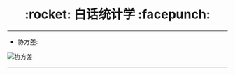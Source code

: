 <h1 align = "center">:rocket: 白话统计学 :facepunch:</h1>

---
- 协方差:

![协方差][1]





---
[1]: https://gss2.bdstatic.com/9fo3dSag_xI4khGkpoWK1HF6hhy/baike/s%3D340/sign=6005955212dfa9ecf92e501352d1f754/359b033b5bb5c9ea8718f4add639b6003bf3b391.jpg
